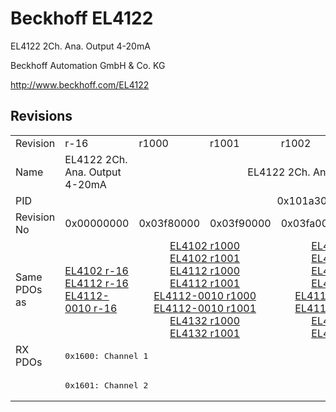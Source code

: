 # Beckhoff EL4122

EL4122 2Ch. Ana. Output 4-20mA

Beckhoff Automation GmbH & Co. KG

http://www.beckhoff.com/EL4122

## Revisions
<table>
<tr >
<td>Revision</td>
<td><div class="foo">r-16</div></td>
<td><div class="foo">r1000</div></td>
<td><div class="foo">r1001</div></td>
<td><div class="foo">r1002</div></td>
<td><div class="foo">r1003</div></td>
<td><div class="foo">r1004</div></td>
<td><div class="foo">r1005</div></td>
</tr>
<tr >
<td>Name</td>
<td><div class="foo">EL4122 2Ch. Ana. Output 4-20mA</div></td>
<td colspan=6 align="center"><div class="foo">EL4122 2Ch. Ana. Output  4-20mA, 16bit</div></td>
</tr>
<tr >
<td>PID</td>
<td colspan=7 align="center"><div class="foo">0x101a3052</div></td>
</tr>
<tr >
<td>Revision No</td>
<td><div class="foo">0x00000000</div></td>
<td><div class="foo">0x03f80000</div></td>
<td><div class="foo">0x03f90000</div></td>
<td><div class="foo">0x03fa0000</div></td>
<td><div class="foo">0x03fb0000</div></td>
<td><div class="foo">0x03fc0000</div></td>
<td><div class="foo">0x03fd0000</div></td>
</tr>
<tr >
<td>Same PDOs as</td>
<td><div class="foo"><a href="EL4102">EL4102 r-16</a><br/><a href="EL4112">EL4112 r-16</a><br/><a href="EL4112-0010">EL4112-0010 r-16</a></div></td>
<td colspan=2 align="center"><div class="foo"><a href="EL4102">EL4102 r1000</a><br/><a href="EL4102">EL4102 r1001</a><br/><a href="EL4112">EL4112 r1000</a><br/><a href="EL4112">EL4112 r1001</a><br/><a href="EL4112-0010">EL4112-0010 r1000</a><br/><a href="EL4112-0010">EL4112-0010 r1001</a><br/><a href="EL4132">EL4132 r1000</a><br/><a href="EL4132">EL4132 r1001</a></div></td>
<td colspan=2 align="center"><div class="foo"><a href="EL4102">EL4102 r1002</a><br/><a href="EL4102">EL4102 r1003</a><br/><a href="EL4112">EL4112 r1002</a><br/><a href="EL4112">EL4112 r1003</a><br/><a href="EL4112-0010">EL4112-0010 r1002</a><br/><a href="EL4112-0010">EL4112-0010 r1003</a><br/><a href="EL4132">EL4132 r1002</a><br/><a href="EL4132">EL4132 r1003</a></div></td>
<td colspan=2 align="center"><div class="foo"><a href="EL4102">EL4102 r1004</a><br/><a href="EL4102">EL4102 r1005</a><br/><a href="EL4112">EL4112 r1004</a><br/><a href="EL4112">EL4112 r1005</a><br/><a href="EL4112-0010">EL4112-0010 r1004</a><br/><a href="EL4112-0010">EL4112-0010 r1005</a><br/><a href="EL4132">EL4132 r1004</a><br/><a href="EL4132">EL4132 r1005</a></div></td>
</tr>
<tr class="rxpdo pdosection">
<td rowspan=2 valign=top>RX PDOs</td>
<td colspan=7 align="left"><pre>0x1600: Channel 1</pre></td>
<td></td>
</tr>
<tr class="rxpdo pdosection">
<td colspan=7 align="left"><pre>0x1601: Channel 2</pre></td>
</tr>
</table>
